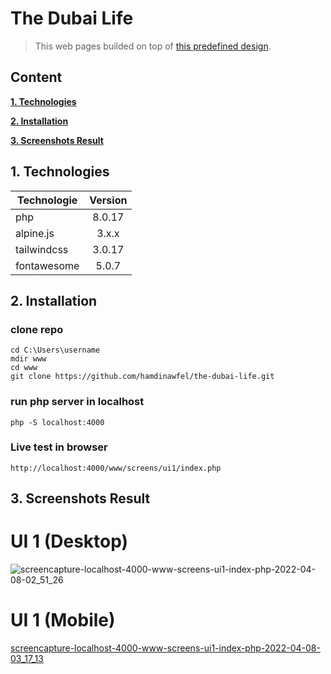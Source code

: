 # The Dubai Life

> This web pages builded on top of [this predefined design]("https://drive.google.com/drive/folders/1ciV7Lh_gFBfDR7UyVn93AYjknBb9fznm?fbclid=IwAR2m0bFUgBEZDjQVpPWQLfMfjYPR-VoNYBTAk6omVi2x4zBbm2NjoV_rprA").

## Content

**[1. Technologies](#heading--1)**

**[2. Installation](#heading--2)**

**[3. Screenshots Result](#heading--3)**

## 1. Technologies <a name="heading--1"/>

| Technologie | Version |
| ----------- | :-----: |
| php         | 8.0.17  |
| alpine.js   |  3.x.x  |
| tailwindcss | 3.0.17  |
| fontawesome |  5.0.7  |

## 2. Installation <a name="heading--2"/>

### clone repo

```
cd C:\Users\username
mdir www
cd www
git clone https://github.com/hamdinawfel/the-dubai-life.git

```

### run php server in localhost

```
php -S localhost:4000
```

### Live test in browser

```
http://localhost:4000/www/screens/ui1/index.php
```

## 3. Screenshots Result <a name="heading--3"/>

# UI 1 (Desktop)

![screencapture-localhost-4000-www-screens-ui1-index-php-2022-04-08-02_51_26](https://user-images.githubusercontent.com/47576444/162350014-a0e1fe84-fbfd-4c8a-81ad-57cd2650ca83.png)

# UI 1 (Mobile)

[screencapture-localhost-4000-www-screens-ui1-index-php-2022-04-08-03_17_13](https://user-images.githubusercontent.com/47576444/162350193-fb5906c0-f996-42bd-b3c7-6758cddf3f0f.png)
